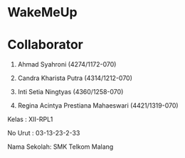 # WakeMeUp
# Collaborator

1. Ahmad Syahroni (4274/1172-070)

2. Candra Kharista Putra (4314/1212-070)

3. Inti Setia Ningtyas (4360/1258-070)

4. Regina Acintya Prestiana Mahaeswari (4421/1319-070)

Kelas : XII-RPL1

No Urut : 03-13-23-2-33

Nama Sekolah: SMK Telkom Malang
